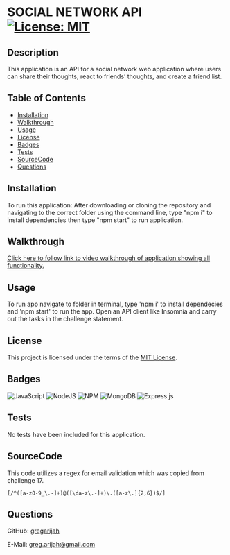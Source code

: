 # SOCIAL NETWORK API	[![License: MIT](https://img.shields.io/badge/License-MIT-yellow.svg)](https://choosealicense.com/licenses/mit/)

## Description

This application is an API for a social network web application where users can share their thoughts, react to friends’ thoughts, and create a friend list. 

## Table of Contents

- [Installation](#installation)
- [Walkthrough](#walkthrough)
- [Usage](#usage)
- [License](#license)
- [Badges](#badges)
- [Tests](#tests)
- [SourceCode](#sourcecode)
- [Questions](#questions)


## Installation

To run this application:  After downloading or cloning the repository and navigating to the correct folder using the command line, type "npm i" to install dependencies then type  "npm start"  to run application.

## Walkthrough

[Click here to follow link to video walkthrough of application showing all functionality.](https://drive.google.com/file/d/1RoycjaPsk8E1S74Ppugd6MisYlxK5ODc/view)
## Usage

To run app navigate to folder in terminal, type 'npm i' to install dependecies and 'npm start' to run the app.
Open an API client like Insomnia and carry out the tasks in the challenge statement.

## License

This project is licensed under the terms of the [MIT License](https://choosealicense.com/licenses/mit/).

## Badges

![JavaScript](https://img.shields.io/badge/javascript-%23323330.svg?style=for-the-badge&logo=javascript&logoColor=%23F7DF1E) ![NodeJS](https://img.shields.io/badge/node.js-6DA55F?style=for-the-badge&logo=node.js&logoColor=white) ![NPM](https://img.shields.io/badge/NPM-%23000000.svg?style=for-the-badge&logo=npm&logoColor=white) ![MongoDB](https://img.shields.io/badge/MongoDB-%234ea94b.svg?style=for-the-badge&logo=mongodb&logoColor=white) ![Express.js](https://img.shields.io/badge/express.js-%23404d59.svg?style=for-the-badge&logo=express&logoColor=%2361DAFB) 

## Tests

No tests have been included for this application.

## SourceCode

This code utilizes a regex for email validation which was copied from challenge 17.
```
[/^([a-z0-9_\.-]+)@([\da-z\.-]+)\.([a-z\.]{2,6})$/]
```

## Questions

GitHub: [gregarijah](https://github.com/gregarijah) 

E-Mail: [greg.arijah@gmail.com](mailto:greg.arijah@gmail.com)

